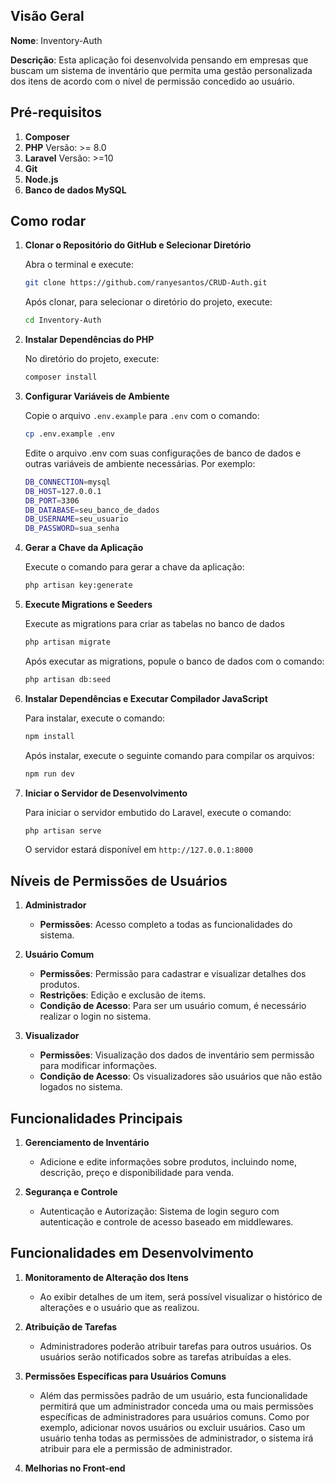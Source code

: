 
## Visão Geral

**Nome**: Inventory-Auth

**Descrição**: Esta aplicação foi desenvolvida pensando em empresas que buscam um sistema de inventário que permita uma gestão personalizada dos itens de acordo com o nível de permissão concedido ao usuário. 

## Pré-requisitos

1. **Composer**
2. **PHP** Versão: >= 8.0
3. **Laravel** Versão: >=10
4. **Git**
5. **Node.js**
6. **Banco de dados MySQL**

## Como rodar
1. **Clonar o Repositório do GitHub e Selecionar Diretório**
   
   Abra o terminal e execute:

    ```sh
    git clone https://github.com/ranyesantos/CRUD-Auth.git
    ```

    Após clonar, para selecionar o diretório do projeto, execute:
    ```sh
    cd Inventory-Auth
    ```

2. **Instalar Dependências do PHP**

    No diretório do projeto, execute:
    ```sh
    composer install
    ```
    
3. **Configurar Variáveis de Ambiente**

    Copie o arquivo `.env.example` para `.env` com o comando:
    ```sh
    cp .env.example .env
    ```

    Edite o arquivo .env com suas configurações de banco de dados e outras variáveis de ambiente necessárias. Por exemplo:
    ```sh
    DB_CONNECTION=mysql
    DB_HOST=127.0.0.1
    DB_PORT=3306
    DB_DATABASE=seu_banco_de_dados
    DB_USERNAME=seu_usuario
    DB_PASSWORD=sua_senha
    ```


4. **Gerar a Chave da Aplicação**

    Execute o comando para gerar a chave da aplicação:
    ```sh
    php artisan key:generate
    ```

5. **Execute Migrations e Seeders**

    Execute as migrations para criar as tabelas no banco de dados
    ```sh
    php artisan migrate
    ```

    Após executar as migrations, popule o banco de dados com o comando:
    ```sh
    php artisan db:seed
    ```
    
6. **Instalar Dependências e Executar Compilador JavaScript**

    Para instalar, execute o comando:
    ```sh
    npm install
    ```
    
    Após instalar, execute o seguinte comando para compilar os arquivos:
    ```sh
    npm run dev
    ```

7. **Iniciar o Servidor de Desenvolvimento**

    Para iniciar o servidor embutido do Laravel, execute o comando:
    ```sh
    php artisan serve
    ```

    O servidor estará disponível em `http://127.0.0.1:8000`

## Níveis de Permissões de Usuários
   
1. **Administrador**
   - **Permissões**: Acesso completo a todas as funcionalidades do sistema.

2. **Usuário Comum**
   - **Permissões**: Permissão para cadastrar e visualizar detalhes dos produtos.
   - **Restrições**: Edição e exclusão de items.
   - **Condição de Acesso**: Para ser um usuário comum, é necessário realizar o login no sistema.

3. **Visualizador**
   - **Permissões**: Visualização dos dados de inventário sem permissão para modificar informações.
   - **Condição de Acesso**: Os visualizadores são usuários que não estão logados no sistema.


## Funcionalidades Principais

1. **Gerenciamento de Inventário**
   - Adicione e edite informações sobre produtos, incluindo nome, descrição, preço e disponibilidade para venda.
    
2. **Segurança e Controle**
   - Autenticação e Autorização: Sistema de login seguro com autenticação e controle de acesso baseado em middlewares.


## Funcionalidades em Desenvolvimento

1. **Monitoramento de Alteração dos Itens**
    - Ao exibir detalhes de um item, será possível visualizar o histórico de alterações e o usuário que as realizou. 


2. **Atribuição de Tarefas**
    - Administradores poderão atribuir tarefas para outros usuários. Os usuários serão notificados sobre as tarefas atribuídas a eles.

3. **Permissões Específicas para Usuários Comuns**
   - Além das permissões padrão de um usuário, esta funcionalidade permitirá que um administrador conceda uma ou mais permissões específicas de administradores para usuários comuns. Como por exemplo, adicionar novos usuários ou excluir usuários. Caso um usuário tenha todas as permissões de administrador, o sistema irá atribuir para ele a permissão de administrador.

4. **Melhorias no Front-end**

